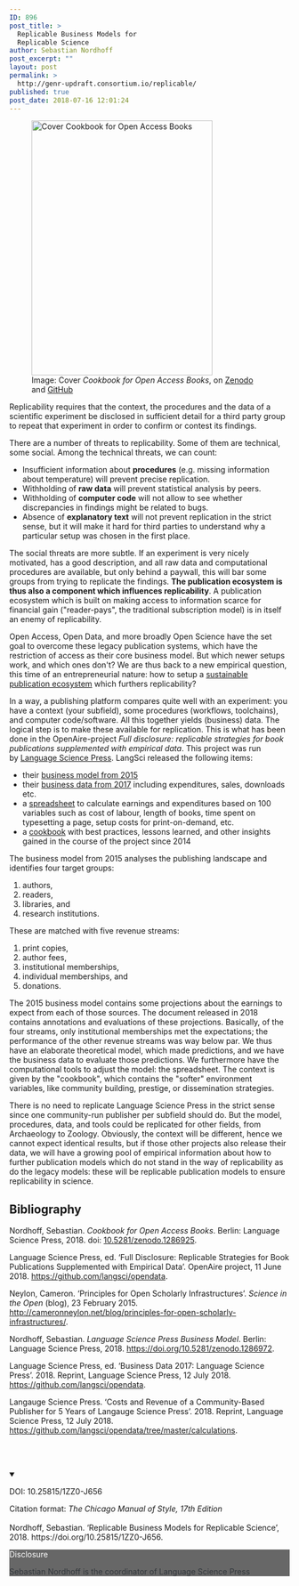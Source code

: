 ```yaml
---
ID: 896
post_title: >
  Replicable Business Models for
  Replicable Science
author: Sebastian Nordhoff
post_excerpt: ""
layout: post
permalink: >
  http://genr-updraft.consortium.io/replicable/
published: true
post_date: 2018-07-16 12:01:24
---
```

<!-- wp:block {"ref":341} /-->

<!-- wp:image {"id":905,"align":"center","width":325,"height":458,"className":""} -->
<figure class="wp-block-image aligncenter is-resized"><img src="http://genr.eu/wp/wp-content/uploads/2018/07/cookbook-1.jpg" alt="Cover Cookbook for Open Access Books" class="wp-image-905" width="325" height="458" />
	<figcaption>Image: Cover <em>Cookbook for Open Access Books</em>, on <a href="https://zenodo.org/record/1286925" target="_blank" rel="noopener">Zenodo</a> and <a href="https://github.com/langsci/opendata/tree/master/cookbook">GitHub</a><br/></figcaption>
</figure>
<!-- /wp:image -->

<!-- wp:paragraph -->
<p>Replicability requires that the context, the procedures and the data of a scientific experiment be disclosed in sufficient detail for a third party group to repeat that experiment in order to confirm or contest its findings.</p>
<!-- /wp:paragraph -->

<!-- wp:more -->
<!--more-->
<!-- /wp:more -->

<!-- wp:paragraph -->
<p>There are a number of threats to replicability. Some of them are technical, some social. Among the technical threats, we can count:</p>
<!-- /wp:paragraph -->

<!-- wp:list {"className":"list-content"} -->
<ul class="list-content">
	<li>Insufficient information about <strong>procedures</strong> (e.g. missing information about temperature) will prevent precise replication.</li>
	<li>Withholding of <strong>raw data</strong> will prevent statistical analysis by peers.</li>
	<li>Withholding of <strong>computer code</strong> will not allow to see whether discrepancies in findings might be related to bugs.</li>
	<li>Absence of <strong>explanatory text</strong> will not prevent replication in the strict sense, but it will make it hard for third parties to understand why a particular setup was chosen in the first place.</li>
</ul>
<!-- /wp:list -->

<!-- wp:paragraph -->
<p>The social threats are more subtle. If an experiment is very nicely motivated, has a good description, and all raw data and computational procedures are available, but only behind a paywall, this will bar some groups from trying to replicate the findings. <strong>The publication ecosystem is thus also a component which influences replicability</strong>. A publication ecosystem which is built on making access to information scarce for financial gain ("reader-pays", the traditional subscription model) is in itself an enemy of replicability.</p>
<!-- /wp:paragraph -->

<!-- wp:paragraph -->
<p>Open Access, Open Data, and more broadly Open Science have the set goal to overcome these legacy publication systems, which have the restriction of access as their core business model. But which newer setups work, and which ones don't? We are thus back to a new empirical question, this time of an entrepreneurial nature: how to
	<g class="gr_ gr_6 gr-alert gr_spell gr_inline_cards gr_run_anim ContextualSpelling ins-del" id="6" data-gr-id="6">setup</g> a <a href="https://cameronneylon.net/blog/principles-for-open-scholarly-infrastructures/">sustainable publication ecosystem</a> which furthers replicability?</p>
<!-- /wp:paragraph -->

<!-- wp:paragraph -->
<p>In a way, a publishing platform compares quite well with an experiment: you have a context (your subfield), some procedures (workflows, toolchains), and computer code/software. All this together yields (business) data. The logical step is to make these available for replication. This is what has been done in the OpenAire-project <em>Full disclosure: replicable strategies for book publications supplemented with empirical data</em>. This project was run by <a href="http://www.langsci-press.org/">Language Science Press</a>. LangSci released the following items:</p>
<!-- /wp:paragraph -->

<!-- wp:list {"className":"list-content"} -->
<ul class="list-content">
	<li>their <a href="https://zenodo.org/record/1286972">business model from 2015</a></li>
	<li>their <a href="https://github.com/langsci/opendata/tree/master/business%20data%202017">business data from 2017</a> including expenditures, sales, downloads etc.</li>
	<li>a <a href="https://github.com/langsci/opendata/tree/master/calculations">spreadsheet</a> to calculate earnings and expenditures based on 100 variables such as cost of labour, length of books, time spent on typesetting a page, setup costs for print-on-demand, etc.</li>
	<li>a <a href="https://zenodo.org/record/1286925">cookbook</a> with best practices, lessons learned, and other insights gained in the course of the project since 2014</li>
</ul>
<!-- /wp:list -->

<!-- wp:paragraph -->
<p>The business model from 2015 analyses the publishing landscape and identifies four target groups:</p>
<!-- /wp:paragraph -->

<!-- wp:list {"className":"list-content"} -->
<ol class="list-content">
	<li>authors,</li>
	<li>readers,</li>
	<li>libraries, and</li>
	<li>research institutions.</li>
</ol>
<!-- /wp:list -->

<!-- wp:paragraph -->
<p>These are matched with five revenue streams:</p>
<!-- /wp:paragraph -->

<!-- wp:list {"className":"list-content"} -->
<ol class="list-content">
	<li>print copies,</li>
	<li>author fees,</li>
	<li>institutional memberships,</li>
	<li>individual memberships, and</li>
	<li>donations.</li>
</ol>
<!-- /wp:list -->

<!-- wp:paragraph -->
<p>The 2015 business model contains some projections about the earnings to expect from each of those sources. The document released in 2018 contains annotations and evaluations of these projections. Basically, of the four streams, only institutional memberships met the expectations; the performance of the other revenue streams was way below par. We thus have an elaborate theoretical model, which made predictions, and we have the business data to evaluate those predictions. We furthermore have the computational tools to adjust the model: the spreadsheet. The context is given by the "cookbook", which contains the "softer" environment variables, like community building, prestige, or dissemination strategies.</p>
<!-- /wp:paragraph -->

<!-- wp:paragraph -->
<p>There is no need to replicate Language Science Press in the strict sense since one community-run publisher per subfield should do. But the model, procedures, data, and tools could be replicated for other fields, from Archaeology to Zoology. Obviously, the context will be different, hence we cannot expect identical results, but if those other projects also release their data, we will have a growing pool of empirical information about how to further publication models which do not stand in the way of replicability as do the legacy models: these will be replicable publication models to ensure replicability in science.</p>
<!-- /wp:paragraph -->

<!-- wp:heading -->
<h2>Bibliography</h2>
<!-- /wp:heading -->

<!-- wp:paragraph -->
<p>Nordhoff, Sebastian. <em>Cookbook for Open Access Books</em>. Berlin: Language Science Press, 2018.
	<g class="gr_ gr_6 gr-alert gr_spell gr_inline_cards gr_run_anim ContextualSpelling" id="6" data-gr-id="6">doi</g>: <a href="doi:10.5281/zenodo.1286925" target="_blank" rel="noopener">10.5281/zenodo.1286925</a>.<br/></p>
<!-- /wp:paragraph -->

<!-- wp:paragraph -->
<p>Language Science Press, ed. ‘Full Disclosure: Replicable Strategies for Book Publications Supplemented with Empirical Data’. OpenAire project, 11 June 2018. <a href="https://github.com/langsci/opendata">https://github.com/langsci/opendata</a>.</p>
<!-- /wp:paragraph -->

<!-- wp:paragraph -->
<p>
	Neylon, Cameron. ‘Principles for Open Scholarly Infrastructures’. <em>Science in the Open</em> (blog), 23 February 2015. <a href="http://cameronneylon.net/blog/principles-for-open-scholarly-infrastructures/">http://cameronneylon.net/blog/principles-for-open-scholarly-infrastructures/</a>.

</p>
<!-- /wp:paragraph -->

<!-- wp:paragraph -->
<p>
	Nordhoff, Sebastian. <em>Language Science Press Business Model</em>. Berlin: Language Science Press, 2018. <a href="https://doi.org/10.5281/zenodo.1286972">https://doi.org/10.5281/zenodo.1286972</a>.

</p>
<!-- /wp:paragraph -->

<!-- wp:paragraph -->
<p>Language Science Press, ed. ‘Business Data 2017: Language Science Press’. 2018. Reprint, Language Science Press, 12 July 2018. <a href="https://github.com/langsci/opendata">https://github.com/langsci/opendata</a>.</p>
<!-- /wp:paragraph -->

<!-- wp:paragraph -->
<p>
	Langauge Science Press. ‘Costs and Revenue of a Community-Based Publisher for 5 Years of Langauge Science Press’. 2018. Reprint, Language Science Press, 12 July 2018. <a href="https://github.com/langsci/opendata/tree/master/calculations">https://github.com/langsci/opendata/tree/master/calculations</a>.

</p>
<!-- /wp:paragraph -->

<!-- wp:paragraph -->
<p><br/><br/></p>
<!-- /wp:paragraph -->

<!-- wp:atomic-blocks/ab-accordion {"accordionTitle":"DOI:, 10.25815/1ZZ0-J656","accordionOpen":true} -->
<div class="wp-block-atomic-blocks-ab-accordion ab-block-accordion ab-font-size-18">
	<details open>
		<summary class="ab-accordion-title">
			<p>DOI: 10.25815/1ZZ0-J656</p>
		</summary>
		<p class="ab-accordion-text">Citation format: <em>The Chicago Manual of Style, 17th Edition</em> <br/><br/>Nordhoff, Sebastian. ‘Replicable Business Models for Replicable Science’, 2018. https://doi.org/10.25815/1ZZ0-J656.<br/></p>
	</details>
</div>
<!-- /wp:atomic-blocks/ab-accordion -->

<!-- wp:atomic-blocks/ab-notice {"noticeTitle":"Disclosure","noticeBackgroundColor":"#676767"} -->
<div style="color:#32373c;background-color:#676767" class="wp-block-atomic-blocks-ab-notice ab-font-size-18 ab-block-notice" data-id="cffcb1">
	<div class="ab-notice-title" style="color:#fff">
		<p>Disclosure</p>
	</div>
	<div class="ab-notice-text" style="border-color:#676767">
		<p>Sebastian Nordhoff is the coordinator of Language Science Press</p>
	</div>
</div>
<!-- /wp:atomic-blocks/ab-notice -->